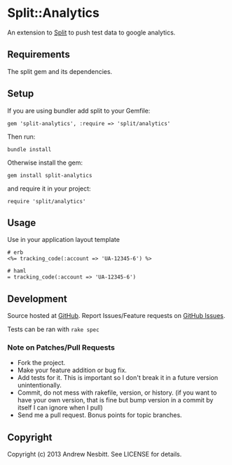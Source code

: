 # Split::Analytics

An extension to [Split](http://github.com/andrew/split) to push test data to google analytics.

## Requirements

The split gem and its dependencies.

## Setup

If you are using bundler add split to your Gemfile:

    gem 'split-analytics', :require => 'split/analytics'

Then run:

    bundle install

Otherwise install the gem:

    gem install split-analytics

and require it in your project:

    require 'split/analytics'

## Usage

Use in your application layout template

    # erb
    <%= tracking_code(:account => 'UA-12345-6') %>

    # haml
    = tracking_code(:account => 'UA-12345-6')

## Development

Source hosted at [GitHub](http://github.com/andrew/split-analytics).
Report Issues/Feature requests on [GitHub Issues](http://github.com/andrew/split-analytics/issues).

Tests can be ran with `rake spec`

### Note on Patches/Pull Requests

 * Fork the project.
 * Make your feature addition or bug fix.
 * Add tests for it. This is important so I don't break it in a
   future version unintentionally.
 * Commit, do not mess with rakefile, version, or history.
   (if you want to have your own version, that is fine but bump version in a commit by itself I can ignore when I pull)
 * Send me a pull request. Bonus points for topic branches.

## Copyright

Copyright (c) 2013 Andrew Nesbitt. See LICENSE for details.